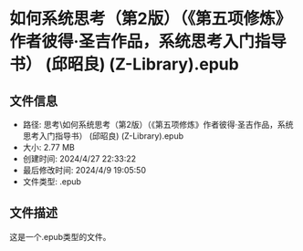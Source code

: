 ﻿# 如何系统思考（第2版）（《第五项修炼》作者彼得·圣吉作品，系统思考入门指导书） (邱昭良) (Z-Library).epub

## 文件信息
- 路径: 思考\如何系统思考（第2版）（《第五项修炼》作者彼得·圣吉作品，系统思考入门指导书） (邱昭良) (Z-Library).epub
- 大小: 2.77 MB
- 创建时间: 2024/4/27 22:33:22
- 最后修改时间: 2024/4/9 19:05:50
- 文件类型: .epub

## 文件描述
这是一个.epub类型的文件。

